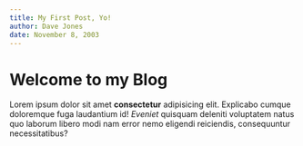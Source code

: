 ```yaml
---
title: My First Post, Yo!
author: Dave Jones
date: November 8, 2003
---
```


# Welcome to my Blog


Lorem ipsum dolor sit amet **consectetur** adipisicing elit. Explicabo cumque doloremque fuga laudantium id! *Eveniet* quisquam deleniti voluptatem natus quo laborum libero modi nam error nemo eligendi reiciendis, consequuntur necessitatibus?